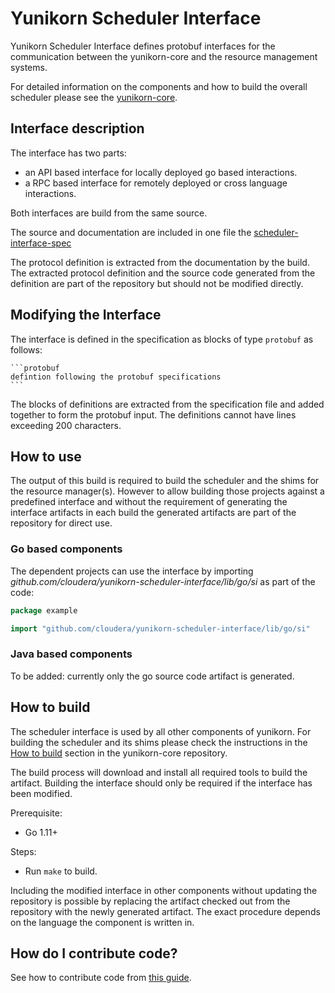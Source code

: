 # Yunikorn Scheduler Interface
Yunikorn Scheduler Interface defines protobuf interfaces for the communication between the yunikorn-core and the resource management systems.

For detailed information on the components and how to build the overall scheduler please see the [yunikorn-core](https://github.com/cloudera/yunikorn-core).

## Interface description
The interface has two parts:
* an API based interface for locally deployed go based interactions.
* a RPC based interface for remotely deployed or cross language interactions.

Both interfaces are build from the same source.

The source and documentation are included in one file the [scheduler-interface-spec](./scheduler-interface-spec.md)

The protocol definition is extracted from the documentation by the build. The extracted protocol definition and the source code generated from the definition are part of the repository but should not be modified directly. 

## Modifying the Interface
The interface is defined in the specification as blocks of type `protobuf` as follows:
````
```protobuf
defintion following the protobuf specifications
```
````
The blocks of definitions are extracted from the specification file and added together to form the protobuf input. The definitions cannot have lines exceeding 200 characters.

## How to use 
The output of this build is required to build the scheduler and the shims for the resource manager(s).
However to allow building those projects against a predefined interface and without the requirement of generating the interface artifacts in each build the generated artifacts are part of the repository for direct use.

### Go based components
The dependent projects can use the interface by importing _github.com/cloudera/yunikorn-scheduler-interface/lib/go/si_ as part of the code:
```go
package example

import "github.com/cloudera/yunikorn-scheduler-interface/lib/go/si"
```

### Java based components
To be added: currently only the go source code artifact is generated.

## How to build
The scheduler interface is used by all other components of yunikorn. For building the scheduler and its shims please check the instructions in the [How to build](https://github.com/cloudera/yunikorn-core#Building-and-using-Yunikorn) section in the yunikorn-core repository.

The build process will download and install all required tools to build the artifact. Building the interface should only be required if the interface has been modified.

Prerequisite: 
- Go 1.11+

Steps: 
- Run `make` to build.

Including the modified interface in other components without updating the repository is possible by replacing the artifact checked out from the repository with the newly generated artifact.
The exact procedure depends on the language the component is written in.

## How do I contribute code?

See how to contribute code from [this guide](docs/how-to-contribute.md).

